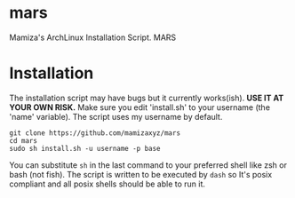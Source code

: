 # mars
Mamiza's ArchLinux Installation Script. MARS

# Installation
The installation script may have bugs but it currently works(ish).
**USE IT AT YOUR OWN RISK.**
Make sure you edit 'install.sh' to your username (the 'name' variable).
The script uses my username by default.
``` shell
git clone https://github.com/mamizaxyz/mars
cd mars
sudo sh install.sh -u username -p base
```
You can substitute `sh` in the last command to your preferred shell like zsh or bash (not fish).
The script is written to be executed by `dash` so It's posix compliant and all posix shells should be able to run it.
